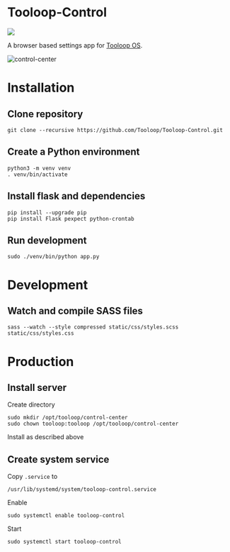 # Tooloop-Control

![](https://img.shields.io/github/license/tooloop/tooloop-control.svg)

A browser based settings app for [Tooloop OS](https://github.com/Tooloop/Tooloop-OS).

![control-center](https://github.com/Tooloop/Tooloop-Control/assets/4962676/d27a5a6f-5970-457b-aab5-646ba3bea7c4)


# Installation


## Clone repository

    git clone --recursive https://github.com/Tooloop/Tooloop-Control.git


## Create a Python environment

    python3 -m venv venv
    . venv/bin/activate


## Install flask and dependencies

    pip install --upgrade pip
    pip install Flask pexpect python-crontab 


## Run development

    sudo ./venv/bin/python app.py


# Development

## Watch and compile SASS files

    sass --watch --style compressed static/css/styles.scss static/css/styles.css


# Production


## Install server

Create directory

    sudo mkdir /opt/tooloop/control-center
    sudo chown tooloop:tooloop /opt/tooloop/control-center

Install as described above


## Create system service

Copy `.service` to

    /usr/lib/systemd/system/tooloop-control.service

Enable

    sudo systemctl enable tooloop-control

Start

    sudo systemctl start tooloop-control
